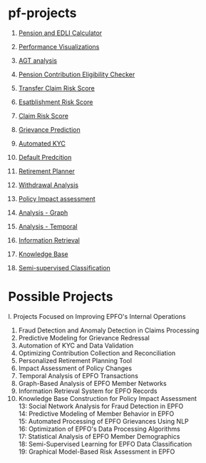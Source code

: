 # pf-projects

1. [Pension and EDLI Calculator](./calculator/cal.html)
2. [Performance Visualizations](./performance-visualization/claimwise-rejection.html)
3. [AGT analysis](./agt_analysis/index3.html)
4. [Pension Contribution Eligibility Checker](./form11-eligibility/index.html)
5. [Transfer Claim Risk Score](./prototypes/transfer_risk.html)
6. [Esatblishment Risk Score](./prototypes/establishment_risk.html)
7. [Claim Risk Score](./prototypes/claim_risk.html)
8. [Grievance Prediction](./prototypes/grievance_prediction.html)
9. [Automated KYC](./prototypes/automated_kyc.html)
10. [Default Predcition](./prototypes/default_prediction.html)

11. [Retirement Planner](./prototypes/retirement_planner.html)
12. [Withdrawal Analysis](./prototypes/withdrawal_analysis.html)
13. [Policy Impact assessment](./prototypes/policy_impact.html)

14. [Analysis - Graph](./prototypes/analysis_graph.html)
15. [Analysis - Temporal](./prototypes/analysis_temporal.html)

16. [Information Retrieval](./prototypes/information_retrieval.html)
17. [Knowledge Base](./prototypes/knowledge_base.html)

18. [Semi-supervised Classification](./prototypes/semi_supervised.html)


# Possible Projects

I. Projects Focused on Improving EPFO's Internal Operations
1. Fraud Detection and Anomaly Detection in Claims Processing
2. Predictive Modeling for Grievance Redressal
3. Automation of KYC and Data Validation
4. Optimizing Contribution Collection and Reconciliation
6. Personalized Retirement Planning Tool
8. Impact Assessment of Policy Changes
9. Temporal Analysis of EPFO Transactions
10. Graph-Based Analysis of EPFO Member Networks  
11. Information Retrieval System for EPFO Records  
12. Knowledge Base Construction for Policy Impact Assessment  
13: Social Network Analysis for Fraud Detection in EPFO   
14: Predictive Modeling of Member Behavior in EPFO  
15: Automated Processing of EPFO Grievances Using NLP  
16: Optimization of EPFO's Data Processing Algorithms  
17: Statistical Analysis of EPFO Member Demographics  
18: Semi-Supervised Learning for EPFO Data Classification  
19: Graphical Model-Based Risk Assessment in EPFO

